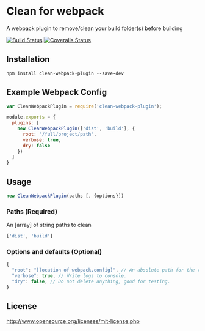 # Clean for webpack
A webpack plugin to remove/clean your build folder(s) before building

[![Build Status][travis-image]][travis-url]
[![Coveralls Status][coveralls-image]][coveralls-url]

## Installation
```
npm install clean-webpack-plugin --save-dev
```

## Example Webpack Config

``` javascript
var CleanWebpackPlugin = require('clean-webpack-plugin');

module.exports = {
  plugins: [
    new CleanWebpackPlugin(['dist', 'build'], {
      root: '/full/project/path',
      verbose: true, 
      dry: false
    })
  ]
}
```


## Usage
```javascript
new CleanWebpackPlugin(paths [, {options}])
```


### Paths (Required)
An [array] of string paths to clean
```javascript
['dist', 'build']
```

### Options and defaults (Optional)
```javascript
{
  "root": "[location of webpack.config]", // An absolute path for the root.
  "verbose": true, // Write logs to console.
  "dry": false, // Do not delete anything, good for testing.
}
```


## License
http://www.opensource.org/licenses/mit-license.php

[travis-url]: https://travis-ci.org/johnagan/clean-webpack-plugin
[travis-image]: https://travis-ci.org/johnagan/clean-webpack-plugin.svg

[coveralls-url]: https://coveralls.io/github/johnagan/clean-webpack-plugin
[coveralls-image]: https://coveralls.io/repos/johnagan/clean-webpack-plugin/badge.svg
